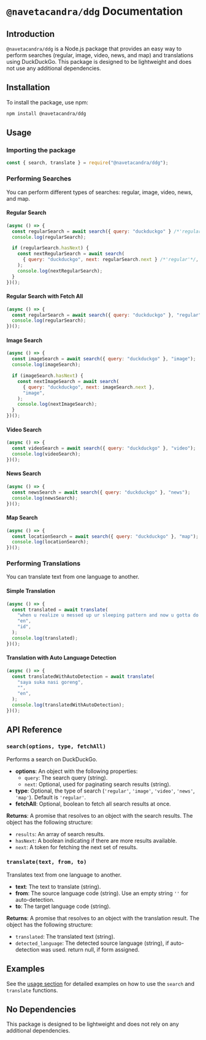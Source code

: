# `@navetacandra/ddg` Documentation

## Introduction

`@navetacandra/ddg` is a Node.js package that provides an easy way to perform searches (regular, image, video, news, and map) and translations using DuckDuckGo. This package is designed to be lightweight and does not use any additional dependencies.

## Installation

To install the package, use npm:

```bash
npm install @navetacandra/ddg
```

## Usage

### Importing the package

```javascript
const { search, translate } = require("@navetacandra/ddg");
```

### Performing Searches

You can perform different types of searches: regular, image, video, news, and map.

#### Regular Search

```javascript
(async () => {
  const regularSearch = await search({ query: "duckduckgo" } /*'regular'*/);
  console.log(regularSearch);

  if (regularSearch.hasNext) {
    const nextRegularSearch = await search(
      { query: "duckduckgo", next: regularSearch.next } /*'regular'*/,
    );
    console.log(nextRegularSearch);
  }
})();
```

#### Regular Search with Fetch All

```javascript
(async () => {
  const regularSearch = await search({ query: "duckduckgo" }, "regular", true);
  console.log(regularSearch);
})();
```

#### Image Search

```javascript
(async () => {
  const imageSearch = await search({ query: "duckduckgo" }, "image");
  console.log(imageSearch);

  if (imageSearch.hasNext) {
    const nextImageSearch = await search(
      { query: "duckduckgo", next: imageSearch.next },
      "image",
    );
    console.log(nextImageSearch);
  }
})();
```

#### Video Search

```javascript
(async () => {
  const videoSearch = await search({ query: "duckduckgo" }, "video");
  console.log(videoSearch);
})();
```

#### News Search

```javascript
(async () => {
  const newsSearch = await search({ query: "duckduckgo" }, "news");
  console.log(newsSearch);
})();
```

#### Map Search

```javascript
(async () => {
  const locationSearch = await search({ query: "duckduckgo" }, "map");
  console.log(locationSearch);
})();
```

### Performing Translations

You can translate text from one language to another.

#### Simple Translation

```javascript
(async () => {
  const translated = await translate(
    "when u realize u messed up ur sleeping pattern and now u gotta do the 24 hours challenge",
    "en",
    "id",
  );
  console.log(translated);
})();
```

#### Translation with Auto Language Detection

```javascript
(async () => {
  const translatedWithAutoDetection = await translate(
    "saya suka nasi goreng",
    "",
    "en",
  );
  console.log(translatedWithAutoDetection);
})();
```

## API Reference

### `search(options, type, fetchAll)`

Performs a search on DuckDuckGo.

- **options**: An object with the following properties:
  - `query`: The search query (string).
  - `next`: Optional, used for paginating search results (string).
- **type**: Optional, the type of search (`'regular'`, `'image'`, `'video'`, `'news'`, `'map'`). Default is `'regular'`.
- **fetchAll**: Optional, boolean to fetch all search results at once.

**Returns**: A promise that resolves to an object with the search results. The object has the following structure:

- `results`: An array of search results.
- `hasNext`: A boolean indicating if there are more results available.
- `next`: A token for fetching the next set of results.

### `translate(text, from, to)`

Translates text from one language to another.

- **text**: The text to translate (string).
- **from**: The source language code (string). Use an empty string `''` for auto-detection.
- **to**: The target language code (string).

**Returns**: A promise that resolves to an object with the translation result. The object has the following structure:

- `translated`: The translated text (string).
- `detected_language`: The detected source language (string), if auto-detection was used. return null, if form assigned.

## Examples

See the [usage section](#usage) for detailed examples on how to use the `search` and `translate` functions.

## No Dependencies

This package is designed to be lightweight and does not rely on any additional dependencies.
